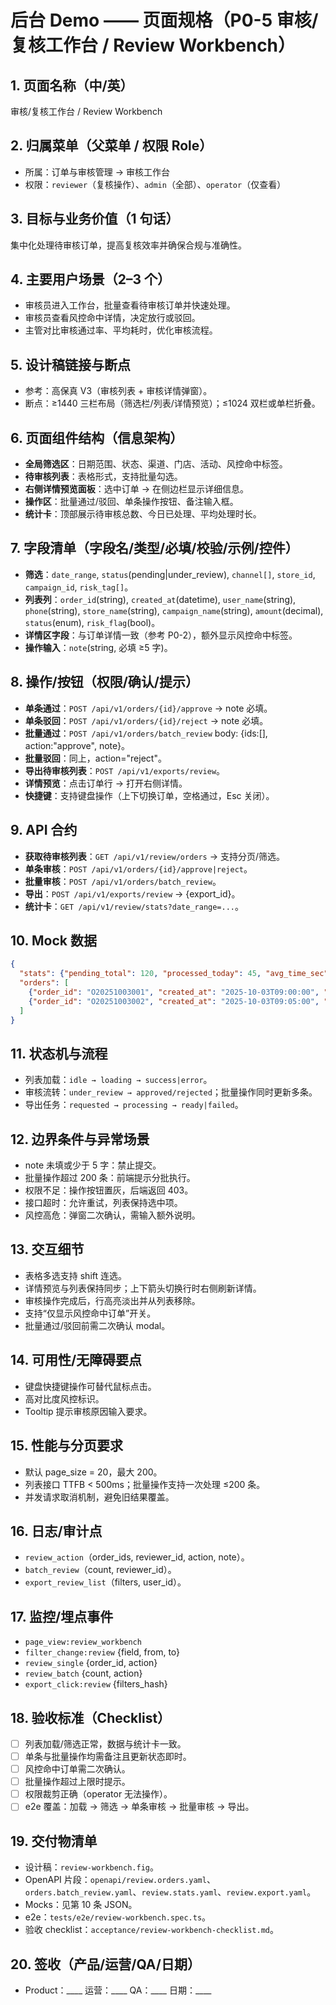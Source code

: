 # 后台 Demo —— 页面规格（P0-5 审核/复核工作台 / Review Workbench）

## 1. 页面名称（中/英）

审核/复核工作台 / Review Workbench

## 2. 归属菜单（父菜单 / 权限 Role）

* 所属：订单与审核管理 → 审核工作台
* 权限：`reviewer`（复核操作）、`admin`（全部）、`operator`（仅查看）

## 3. 目标与业务价值（1 句话）

集中化处理待审核订单，提高复核效率并确保合规与准确性。

## 4. 主要用户场景（2–3 个）

* 审核员进入工作台，批量查看待审核订单并快速处理。
* 审核员查看风控命中详情，决定放行或驳回。
* 主管对比审核通过率、平均耗时，优化审核流程。

## 5. 设计稿链接与断点

* 参考：高保真 V3（审核列表 + 审核详情弹窗）。
* 断点：≥1440 三栏布局（筛选栏/列表/详情预览）；≤1024 双栏或单栏折叠。

## 6. 页面组件结构（信息架构）

* **全局筛选区**：日期范围、状态、渠道、门店、活动、风控命中标签。
* **待审核列表**：表格形式，支持批量勾选。
* **右侧详情预览面板**：选中订单 → 在侧边栏显示详细信息。
* **操作区**：批量通过/驳回、单条操作按钮、备注输入框。
* **统计卡**：顶部展示待审核总数、今日已处理、平均处理时长。

## 7. 字段清单（字段名/类型/必填/校验/示例/控件）

* **筛选**：`date_range`, `status`(pending|under_review), `channel[]`, `store_id`, `campaign_id`, `risk_tag[]`。
* **列表列**：`order_id`(string), `created_at`(datetime), `user_name`(string), `phone`(string), `store_name`(string), `campaign_name`(string), `amount`(decimal), `status`(enum), `risk_flag`(bool)。
* **详情区字段**：与订单详情一致（参考 P0-2），额外显示风控命中标签。
* **操作输入**：`note`(string, 必填 ≥5 字)。

## 8. 操作/按钮（权限/确认/提示）

* **单条通过**：`POST /api/v1/orders/{id}/approve` → note 必填。
* **单条驳回**：`POST /api/v1/orders/{id}/reject` → note 必填。
* **批量通过**：`POST /api/v1/orders/batch_review` body: {ids:[], action:"approve", note}。
* **批量驳回**：同上，action="reject"。
* **导出待审核列表**：`POST /api/v1/exports/review`。
* **详情预览**：点击订单行 → 打开右侧详情。
* **快捷键**：支持键盘操作（上下切换订单，空格通过，Esc 关闭）。

## 9. API 合约

* **获取待审核列表**：`GET /api/v1/review/orders` → 支持分页/筛选。
* **单条审核**：`POST /api/v1/orders/{id}/approve|reject`。
* **批量审核**：`POST /api/v1/orders/batch_review`。
* **导出**：`POST /api/v1/exports/review` → {export_id}。
* **统计卡**：`GET /api/v1/review/stats?date_range=...`。

## 10. Mock 数据

```json
{
  "stats": {"pending_total": 120, "processed_today": 45, "avg_time_sec": 95},
  "orders": [
    {"order_id": "O20251003001", "created_at": "2025-10-03T09:00:00", "user_name": "张三", "phone": "13800000000", "store_name": "天河一店", "campaign_name": "活动A", "amount": 59.00, "status": "under_review", "risk_flag": true},
    {"order_id": "O20251003002", "created_at": "2025-10-03T09:05:00", "user_name": "李四", "phone": "13900000000", "store_name": "海珠二店", "campaign_name": "活动B", "amount": 39.00, "status": "pending", "risk_flag": false}
  ]
}
```

## 11. 状态机与流程

* 列表加载：`idle → loading → success|error`。
* 审核流转：`under_review → approved/rejected`；批量操作同时更新多条。
* 导出任务：`requested → processing → ready|failed`。

## 12. 边界条件与异常场景

* note 未填或少于 5 字：禁止提交。
* 批量操作超过 200 条：前端提示分批执行。
* 权限不足：操作按钮置灰，后端返回 403。
* 接口超时：允许重试，列表保持选中项。
* 风控高危：弹窗二次确认，需输入额外说明。

## 13. 交互细节

* 表格多选支持 shift 连选。
* 详情预览与列表保持同步；上下箭头切换行时右侧刷新详情。
* 审核操作完成后，行高亮淡出并从列表移除。
* 支持“仅显示风控命中订单”开关。
* 批量通过/驳回前需二次确认 modal。

## 14. 可用性/无障碍要点

* 键盘快捷键操作可替代鼠标点击。
* 高对比度风控标识。
* Tooltip 提示审核原因输入要求。

## 15. 性能与分页要求

* 默认 page_size = 20，最大 200。
* 列表接口 TTFB < 500ms；批量操作支持一次处理 ≤200 条。
* 并发请求取消机制，避免旧结果覆盖。

## 16. 日志/审计点

* `review_action`（order_ids, reviewer_id, action, note）。
* `batch_review`（count, reviewer_id）。
* `export_review_list`（filters, user_id）。

## 17. 监控/埋点事件

* `page_view:review_workbench`
* `filter_change:review` {field, from, to}
* `review_single` {order_id, action}
* `review_batch` {count, action}
* `export_click:review` {filters_hash}

## 18. 验收标准（Checklist）

* [ ] 列表加载/筛选正常，数据与统计卡一致。
* [ ] 单条与批量操作均需备注且更新状态即时。
* [ ] 风控命中订单需二次确认。
* [ ] 批量操作超过上限时提示。
* [ ] 权限裁剪正确（operator 无法操作）。
* [ ] e2e 覆盖：加载 → 筛选 → 单条审核 → 批量审核 → 导出。

## 19. 交付物清单

* 设计稿：`review-workbench.fig`。
* OpenAPI 片段：`openapi/review.orders.yaml`、`orders.batch_review.yaml`、`review.stats.yaml`、`review.export.yaml`。
* Mocks：见第 10 条 JSON。
* e2e：`tests/e2e/review-workbench.spec.ts`。
* 验收 checklist：`acceptance/review-workbench-checklist.md`。

## 20. 签收（产品/运营/QA/日期）

* Product：____  运营：____  QA：____  日期：____
